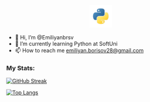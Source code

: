 <p align="center">
<img src="https://raw.githubusercontent.com/github/explore/80688e429a7d4ef2fca1e82350fe8e3517d3494d/topics/python/python.png" alt="Python" height="60" style="vertical-align:top; margin:4px">
</p>

- 👋 Hi, I’m @Emiliyanbrsv
- 🌱 I’m currently learning Python at SoftUni
- 📫 How to reach me emiliyan.borisov28@gmail.com




### My Stats:
[![GitHub Streak](http://github-readme-streak-stats.herokuapp.com?user=Emiliyanbrsv&theme=dark&background=000000)](https://git.io/streak-stats)

[![Top Langs](https://github-readme-stats.vercel.app/api/top-langs/?username=Emiliyanbrsv&layout=compact&theme=vision-friendly-dark)](https://github.com/anuraghazra/github-readme-stats)



<!---
Emiliyanbrsv/Emiliyanbrsv is a ✨ special ✨ repository because its `README.md` (this file) appears on your GitHub profile.
You can click the Preview link to take a look at your changes.
--->
